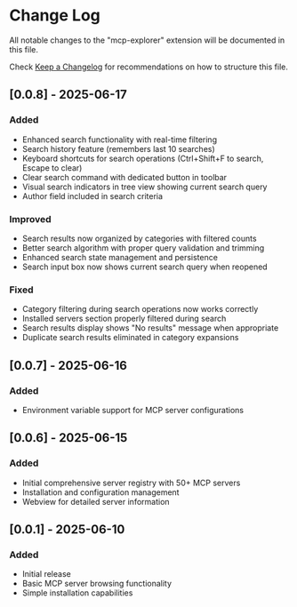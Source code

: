 # Change Log

All notable changes to the "mcp-explorer" extension will be documented in this file.

Check [Keep a Changelog](http://keepachangelog.com/) for recommendations on how to structure this file.

## [0.0.8] - 2025-06-17

### Added
- Enhanced search functionality with real-time filtering
- Search history feature (remembers last 10 searches)
- Keyboard shortcuts for search operations (Ctrl+Shift+F to search, Escape to clear)
- Clear search command with dedicated button in toolbar
- Visual search indicators in tree view showing current search query
- Author field included in search criteria

### Improved
- Search results now organized by categories with filtered counts
- Better search algorithm with proper query validation and trimming
- Enhanced search state management and persistence
- Search input box now shows current search query when reopened

### Fixed
- Category filtering during search operations now works correctly
- Installed servers section properly filtered during search
- Search results display shows "No results" message when appropriate
- Duplicate search results eliminated in category expansions

## [0.0.7] - 2025-06-16

### Added
- Environment variable support for MCP server configurations

## [0.0.6] - 2025-06-15

### Added
- Initial comprehensive server registry with 50+ MCP servers
- Installation and configuration management
- Webview for detailed server information

## [0.0.1] - 2025-06-10

### Added
- Initial release
- Basic MCP server browsing functionality
- Simple installation capabilities